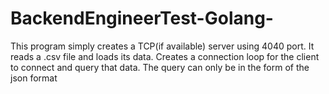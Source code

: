 # BackendEngineerTest-Golang-
This program simply creates a TCP(if available) server using 4040 port.
It reads a .csv file and loads its data.
Creates a connection loop for the client to connect and query that data.
The query can only be in the form of the json format
